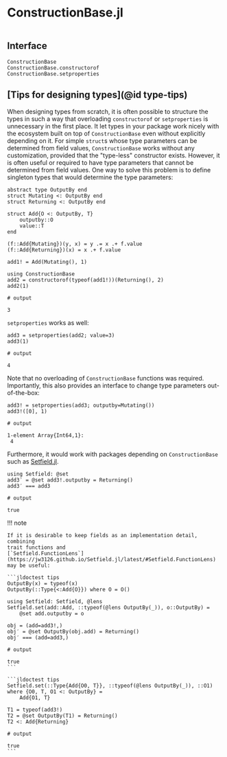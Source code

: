 # ConstructionBase.jl

```@index
```

## Interface

```@docs
ConstructionBase
ConstructionBase.constructorof
ConstructionBase.setproperties
```

## [Tips for designing types](@id type-tips)

When designing types from scratch, it is often possible to structure the types
in such a way that overloading `constructorof` or `setproperties` is unnecessary
in the first place.  It let types in your package work nicely with the ecosystem
built on top of `ConstructionBase` even without explicitly depending on it.
For simple `struct`s whose type parameters can be determined from field values,
`ConstructionBase` works without any customization, provided that the "type-less"
constructor exists.  However, it is often useful or required to have type
parameters that cannot be determined from field values. One way to solve this
problem is to define singleton types that would determine the type parameters:

```jldoctest tips
abstract type OutputBy end
struct Mutating <: OutputBy end
struct Returning <: OutputBy end

struct Add{O <: OutputBy, T}
    outputby::O
    value::T
end

(f::Add{Mutating})(y, x) = y .= x .+ f.value
(f::Add{Returning})(x) = x .+ f.value

add1! = Add(Mutating(), 1)

using ConstructionBase
add2 = constructorof(typeof(add1!))(Returning(), 2)
add2(1)

# output

3
```

`setproperties` works as well:

```jldoctest tips
add3 = setproperties(add2; value=3)
add3(1)

# output

4
```

Note that no overloading of `ConstructionBase` functions was required.
Importantly, this also provides an interface to change type parameters
out-of-the-box:

```jldoctest tips
add3! = setproperties(add3; outputby=Mutating())
add3!([0], 1)

# output

1-element Array{Int64,1}:
 4
```

Furthermore, it would work with packages depending on `ConstructionBase` such
as [Setfield.jl](https://github.com/jw3126/Setfield.jl).

```jldoctest tips
using Setfield: @set
add3′ = @set add3!.outputby = Returning()
add3′ === add3

# output

true
```

!!! note

    If it is desirable to keep fields as an implementation detail, combining
    trait functions and
    [`Setfield.FunctionLens`](https://jw3126.github.io/Setfield.jl/latest/#Setfield.FunctionLens)
    may be useful:

    ```jldoctest tips
    OutputBy(x) = typeof(x)
    OutputBy(::Type{<:Add{O}}) where O = O()

    using Setfield: Setfield, @lens
    Setfield.set(add::Add, ::typeof(@lens OutputBy(_)), o::OutputBy) =
        @set add.outputby = o

    obj = (add=add3!,)
    obj′ = @set OutputBy(obj.add) = Returning()
    obj′ === (add=add3,)

    # output

    true
    ```

    ```jldoctest tips
    Setfield.set(::Type{Add{O0, T}}, ::typeof(@lens OutputBy(_)), ::O1) where {O0, T, O1 <: OutputBy} =
        Add{O1, T}

    T1 = typeof(add3!)
    T2 = @set OutputBy(T1) = Returning()
    T2 <: Add{Returning}

    # output

    true
    ```
